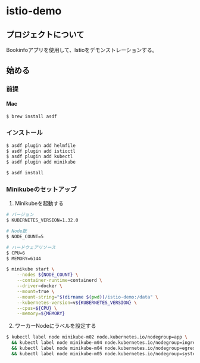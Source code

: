 # istio-demo

## プロジェクトについて

Bookinfoアプリを使用して、Istioをデモンストレーションする。

## 始める

### 前提

#### Mac

```bash
$ brew install asdf
```

### インストール

```bash
$ asdf plugin add helmfile
$ asdf plugin add istioctl
$ asdf plugin add kubectl
$ asdf plugin add minikube

$ asdf install
```

### Minikubeのセットアップ

1. Minikubeを起動する

```bash
# バージョン
$ KUBERNETES_VERSION=1.32.0

# Node数
$ NODE_COUNT=5

# ハードウェアリソース
$ CPU=6
$ MEMORY=6144

$ minikube start \
    --nodes ${NODE_COUNT} \
    --container-runtime=containerd \
    --driver=docker \
    --mount=true \
	--mount-string="$(dirname $(pwd))/istio-demo:/data" \
	--kubernetes-version=v${KUBERNETES_VERSION} \
	--cpus=${CPU} \
	--memory=${MEMORY}
```

2. ワーカーNodeにラベルを設定する

```bash
$ kubectl label node minikube-m02 node.kubernetes.io/nodegroup=app \
  && kubectl label node minikube-m04 node.kubernetes.io/nodegroup=ingress \
  && kubectl label node minikube-m04 node.kubernetes.io/nodegroup=egress \
  && kubectl label node minikube-m05 node.kubernetes.io/nodegroup=system
```
